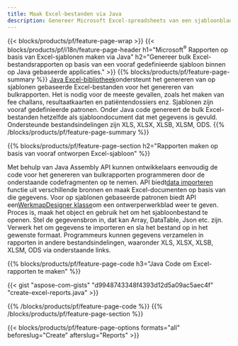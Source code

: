 ```yaml
---
title: Maak Excel-bestanden via Java
description: Genereer Microsoft Excel-spreadsheets van een sjabloonblad met behulp van de Java-spreadsheetbibliotheek
---
```

{{< blocks/products/pf/feature-page-wrap >}}
{{< blocks/products/pf/i18n/feature-page-header h1="Microsoft<sup>&reg;</sup> Rapporten op basis van Excel-sjablonen maken via Java" h2="Genereer bulk Excel-bestandsrapporten op basis van een vooraf gedefinieerde sjabloon binnen op Java gebaseerde applicaties." >}}
{{% blocks/products/pf/feature-page-summary %}}
[Java Excel-bibliotheek](/cells/nl/java/)ondersteunt het genereren van op sjablonen gebaseerde Excel-bestanden voor het genereren van bulkrapporten. Het is nodig voor de meeste gevallen, zoals het maken van fee challans, resultaatkaarten en patiëntendossiers enz. Sjablonen zijn vooraf gedefinieerde patronen. Onder Java code genereert de bulk Excel-bestanden hetzelfde als sjabloondocument dat met gegevens is gevuld. Ondersteunde bestandsindelingen zijn XLS, XLSX, XLSB, XLSM, ODS.
{{% /blocks/products/pf/feature-page-summary %}}

{{% blocks/products/pf/feature-page-section h2="Rapporten maken op basis van vooraf ontworpen Excel-sjabloon" %}}

 Met behulp van Java Assembly API kunnen ontwikkelaars eenvoudig de code voor het genereren van bulkrapporten programmeren door de onderstaande codefragmenten op te nemen. API biedt[data importeren](https://docs.aspose.com/cells/java/import-and-export-data/) functie uit verschillende bronnen en maak Excel-documenten op basis van die gegevens. Voor op sjablonen gebaseerde patronen biedt API een[WerkmapDesigner klasse](https://reference.aspose.com/cells/java/com.aspose.cells/WorkbookDesigner)om een ontwerperwerkblad weer te geven. Proces is, maak het object en gebruik het om het sjabloonbestand te openen. Stel de gegevensbron in, dat kan Array, DataTable, Json etc. zijn. Verwerk het om gegevens te importeren en sla het bestand op in het gewenste formaat. Programmeurs kunnen gegevens verzamelen in rapporten in andere bestandsindelingen, waaronder XLS, XLSX, XLSB, XLSM, ODS via onderstaande links.



{{% blocks/products/pf/feature-page-code h3="Java Code om Excel-rapporten te maken" %}}

{{< gist "aspose-com-gists" "d9948743348f4393d12d5a09ac5aec4f" "create-excel-reports.java" >}}

{{% /blocks/products/pf/feature-page-code %}}
{{% /blocks/products/pf/feature-page-section %}}

{{< blocks/products/pf/feature-page-options formats="all" beforeslug="Create" afterslug="Reports" >}}
